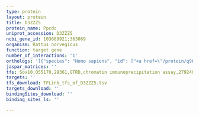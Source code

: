 ```yaml
---
type: protein
layout: protein
title: D3ZZZ5
protein_name: Ppcdc
uniprot_accession: D3ZZZ5
ncbi_gene_id: 103689921;363069
organism: Rattus norvegicus
function: target gene
number_of_interactions: '1'
orthologs: '[{"species": "Homo sapiens", "id": ["<a href=\"/protein/q96cd2\">Q96CD2</a>"]}, {"species": "Danio rerio", "id": ["<a href=\"/protein/q1lwk2\">Q1LWK2</a>"]}, {"species": "Mus musculus", "id": ["<a href=\"/protein/q8bzb2\">Q8BZB2</a>"]}, {"species": "Caenorhabditis elegans", "id": ["<a href=\"/protein/p91988\">P91988</a>"]}, {"species": "Drosophila melanogaster", "id": ["<a href=\"/protein/q8mkk3\">Q8MKK3</a>"]}]'
jaspar_matrices: ''
tfs: Sox10,O55170,29361,GTRD,chromatin immunoprecipitation assay,27924024%5Buid%5D,No
targets: ''
tfs_download: TFLink_tfs_of_D3ZZZ5.tsv
targets_download: ''
bindingSites_download: ''
binding_sites_ls: ''

---
```

